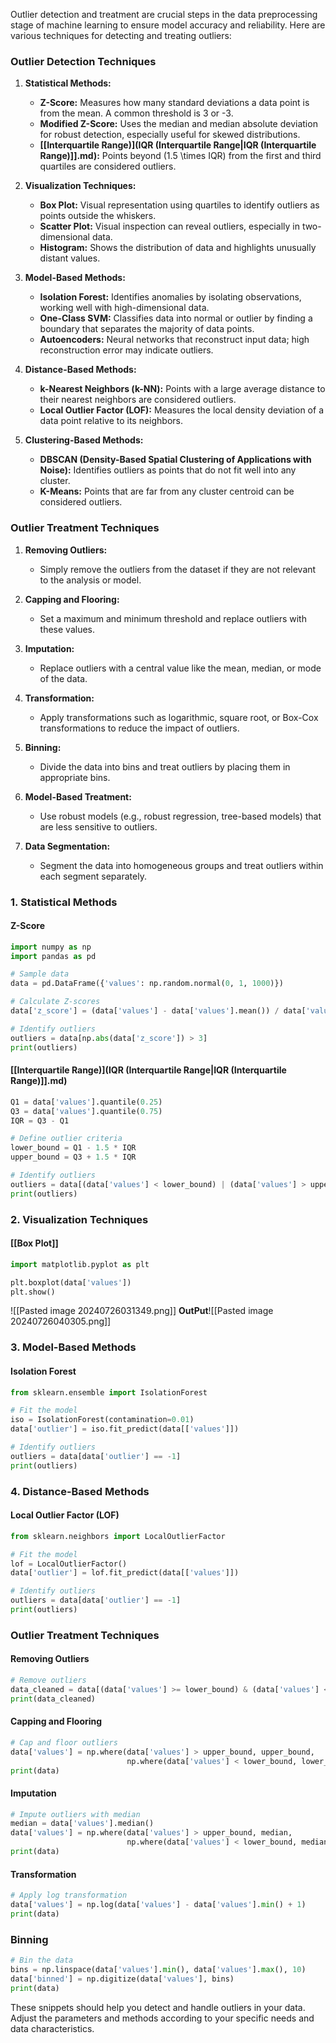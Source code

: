 Outlier detection and treatment are crucial steps in the data preprocessing stage of machine learning to ensure model accuracy and reliability. Here are various techniques for detecting and treating outliers:

### Outlier Detection Techniques

1. **Statistical Methods:**
   - **Z-Score:** Measures how many standard deviations a data point is from the mean. A common threshold is 3 or -3.
   - **Modified Z-Score:** Uses the median and median absolute deviation for robust detection, especially useful for skewed distributions.
   - **[[Interquartile Range)](IQR (Interquartile Range|IQR (Interquartile Range)]].md):** Points beyond \(1.5 \times IQR\) from the first and third quartiles are considered outliers.

2. **Visualization Techniques:**
   - **Box Plot:** Visual representation using quartiles to identify outliers as points outside the whiskers.
   - **Scatter Plot:** Visual inspection can reveal outliers, especially in two-dimensional data.
   - **Histogram:** Shows the distribution of data and highlights unusually distant values.

3. **Model-Based Methods:**
   - **Isolation Forest:** Identifies anomalies by isolating observations, working well with high-dimensional data.
   - **One-Class SVM:** Classifies data into normal or outlier by finding a boundary that separates the majority of data points.
   - **Autoencoders:** Neural networks that reconstruct input data; high reconstruction error may indicate outliers.

4. **Distance-Based Methods:**
   - **k-Nearest Neighbors (k-NN):** Points with a large average distance to their nearest neighbors are considered outliers.
   - **Local Outlier Factor (LOF):** Measures the local density deviation of a data point relative to its neighbors.

5. **Clustering-Based Methods:**
   - **DBSCAN (Density-Based Spatial Clustering of Applications with Noise):** Identifies outliers as points that do not fit well into any cluster.
   - **K-Means:** Points that are far from any cluster centroid can be considered outliers.

### Outlier Treatment Techniques

1. **Removing Outliers:**
   - Simply remove the outliers from the dataset if they are not relevant to the analysis or model.

2. **Capping and Flooring:**
   - Set a maximum and minimum threshold and replace outliers with these values.

3. **Imputation:**
   - Replace outliers with a central value like the mean, median, or mode of the data.

4. **Transformation:**
   - Apply transformations such as logarithmic, square root, or Box-Cox transformations to reduce the impact of outliers.

5. **Binning:**
   - Divide the data into bins and treat outliers by placing them in appropriate bins.

6. **Model-Based Treatment:**
   - Use robust models (e.g., robust regression, tree-based models) that are less sensitive to outliers.

7. **Data Segmentation:**
   - Segment the data into homogeneous groups and treat outliers within each segment separately.



### 1. Statistical Methods

#### Z-Score

```python
import numpy as np
import pandas as pd

# Sample data
data = pd.DataFrame({'values': np.random.normal(0, 1, 1000)})

# Calculate Z-scores
data['z_score'] = (data['values'] - data['values'].mean()) / data['values'].std()

# Identify outliers
outliers = data[np.abs(data['z_score']) > 3]
print(outliers)
```

#### [[Interquartile Range)](IQR (Interquartile Range|IQR (Interquartile Range)]].md)

```python
Q1 = data['values'].quantile(0.25)
Q3 = data['values'].quantile(0.75)
IQR = Q3 - Q1

# Define outlier criteria
lower_bound = Q1 - 1.5 * IQR
upper_bound = Q3 + 1.5 * IQR

# Identify outliers
outliers = data[(data['values'] < lower_bound) | (data['values'] > upper_bound)]
print(outliers)
```

### 2. Visualization Techniques

#### [[Box Plot]]

```python
import matplotlib.pyplot as plt

plt.boxplot(data['values'])
plt.show()
```
![[Pasted image 20240726031349.png]] 
**OutPut**![[Pasted image 20240726040305.png]]

### 3. Model-Based Methods

#### Isolation Forest

```python
from sklearn.ensemble import IsolationForest

# Fit the model
iso = IsolationForest(contamination=0.01)
data['outlier'] = iso.fit_predict(data[['values']])

# Identify outliers
outliers = data[data['outlier'] == -1]
print(outliers)
```

### 4. Distance-Based Methods

#### Local Outlier Factor (LOF)

```python
from sklearn.neighbors import LocalOutlierFactor

# Fit the model
lof = LocalOutlierFactor()
data['outlier'] = lof.fit_predict(data[['values']])

# Identify outliers
outliers = data[data['outlier'] == -1]
print(outliers)
```

### Outlier Treatment Techniques

#### Removing Outliers

```python
# Remove outliers
data_cleaned = data[(data['values'] >= lower_bound) & (data['values'] <= upper_bound)]
print(data_cleaned)
```

#### Capping and Flooring

```python
# Cap and floor outliers
data['values'] = np.where(data['values'] > upper_bound, upper_bound,
                          np.where(data['values'] < lower_bound, lower_bound, data['values']))
print(data)
```

#### Imputation

```python
# Impute outliers with median
median = data['values'].median()
data['values'] = np.where(data['values'] > upper_bound, median,
                          np.where(data['values'] < lower_bound, median, data['values']))
print(data)
```

#### Transformation

```python
# Apply log transformation
data['values'] = np.log(data['values'] - data['values'].min() + 1)
print(data)
```

### Binning

```python
# Bin the data
bins = np.linspace(data['values'].min(), data['values'].max(), 10)
data['binned'] = np.digitize(data['values'], bins)
print(data)
```

These snippets should help you detect and handle outliers in your data. Adjust the parameters and methods according to your specific needs and data characteristics.
